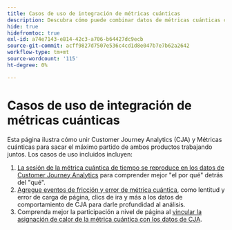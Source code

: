 ```yaml
---
title: Casos de uso de integración de métricas cuánticas
description: Descubra cómo puede combinar datos de métricas cuánticas con el resto de sus datos en Customer Journey Analytics.
hide: true
hidefromtoc: true
exl-id: a74e7143-e814-42c3-a706-b64427dc9ecb
source-git-commit: acff9827d7507e536c4cd1d8e047b7e7b62a2642
workflow-type: tm+mt
source-wordcount: '115'
ht-degree: 0%

---
```


# Casos de uso de integración de métricas cuánticas

Esta página ilustra cómo unir Customer Journey Analytics (CJA) y Métricas cuánticas para sacar el máximo partido de ambos productos trabajando juntos.  Los casos de uso incluidos incluyen:

1. [La sesión de la métrica cuántica de tiempo se reproduce en los datos de Customer Journey Analytics](tie-session-replays.md) para comprender mejor &quot;el por qué&quot; detrás del &quot;qué&quot;.
1. [Agregue eventos de fricción y error de métrica cuántica](friction-events.md), como lentitud y error de carga de página, clics de ira y más a los datos de comportamiento de CJA para darle profundidad al análisis.
1. Comprenda mejor la participación a nivel de página al [vincular la asignación de calor de la métrica cuántica con los datos de CJA](heatmap.md).
